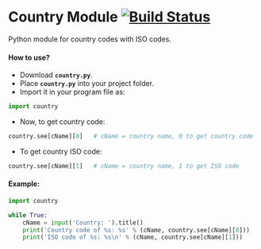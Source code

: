 # Country Module    [![Build Status](https://travis-ci.org/H-Darji/country-module.svg?branch=master)](https://travis-ci.org/H-Darji/country-module)
Python module for country codes with ISO codes.

#### How to use?

- Download **`country.py`**.
- Place **`country.py`** into your project folder.
- Import it in your program file as:
```python
import country
```
- Now, to get country code:
```python
country.see[cName][0]   # cName = country name, 0 to get country code
```
- To get country ISO code:
```python
country.see[cName][1]   # cName = country name, 1 to get ISO code
```

#### Example:

```python
import country

while True:
    cName = input('Country: ').title()
    print('Country code of %s: %s' % (cName, country.see[cName][0]))
    print('ISO code of %s: %s\n' % (cName, country.see[cName][1]))
```
